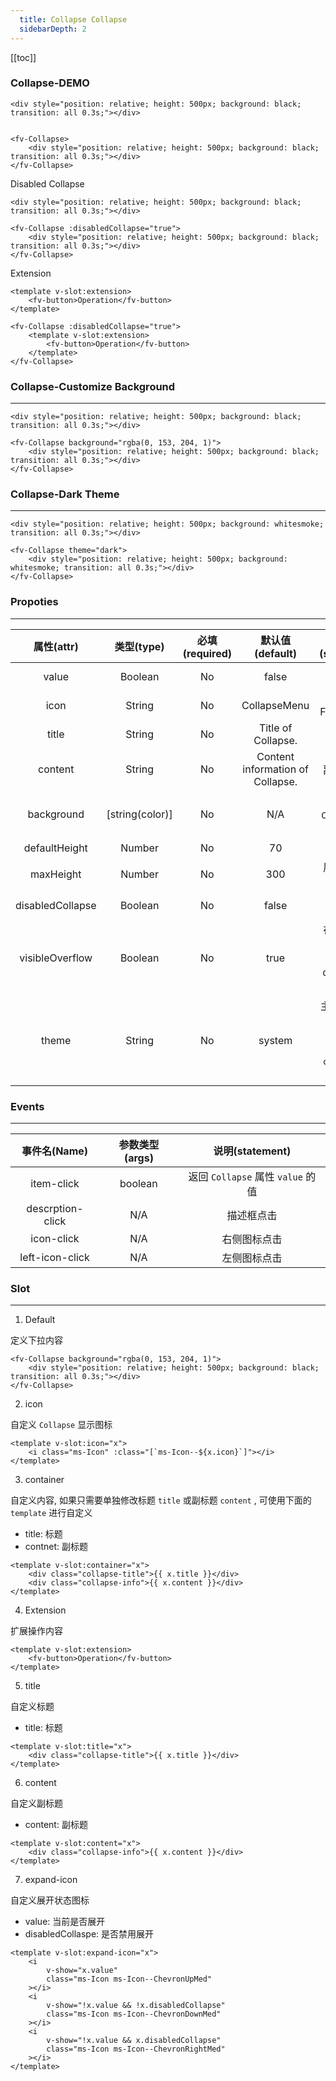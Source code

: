 ```yaml
---
  title: Collapse Collapse
  sidebarDepth: 2
---
```

  
[[toc]]

### Collapse-DEMO 

<div>    
<ClientOnly>
<fv-Collapse>

    <div style="position: relative; height: 500px; background: black; transition: all 0.3s;"></div>

</fv-Collapse>
</ClientOnly>
</div>

```vue

<fv-Collapse>
    <div style="position: relative; height: 500px; background: black; transition: all 0.3s;"></div>
</fv-Collapse>
```

Disabled Collapse

<div>
<ClientOnly>
<fv-Collapse :disabledCollapse="true">

    <div style="position: relative; height: 500px; background: black; transition: all 0.3s;"></div>

</fv-Collapse>
</ClientOnly>
</div>

```vue
<fv-Collapse :disabledCollapse="true">
    <div style="position: relative; height: 500px; background: black; transition: all 0.3s;"></div>
</fv-Collapse>
```

Extension

<div>
<ClientOnly>
<fv-Collapse :disabledCollapse="true">

    <template v-slot:extension>
        <fv-button>Operation</fv-button>
    </template>

</fv-Collapse>
</ClientOnly>
</div>

```vue
<fv-Collapse :disabledCollapse="true">
    <template v-slot:extension>
        <fv-button>Operation</fv-button>
    </template>
</fv-Collapse>
```

### Collapse-Customize Background

---

<div>
<ClientOnly>
<fv-Collapse background="rgba(0, 153, 204, 1)">

    <div style="position: relative; height: 500px; background: black; transition: all 0.3s;"></div>

</fv-Collapse>
</ClientOnly>
</div>

```vue
<fv-Collapse background="rgba(0, 153, 204, 1)">
    <div style="position: relative; height: 500px; background: black; transition: all 0.3s;"></div>
</fv-Collapse>
```

### Collapse-Dark Theme

---

<div>
<ClientOnly>
<fv-Collapse theme="dark">

    <div style="position: relative; height: 500px; background: whitesmoke; transition: all 0.3s;"></div>

</fv-Collapse>
</ClientOnly>
</div>

```vue
<fv-Collapse theme="dark">
    <div style="position: relative; height: 500px; background: whitesmoke; transition: all 0.3s;"></div>
</fv-Collapse>
```

### Propoties

---
|    属性(attr)    |             类型(type)             | 必填(required) |         默认值(default)          |              说明(statement)               |
|:----------------:|:----------------------------------:|:--------------:|:--------------------------------:|:------------------------------------------:|
|      value       |             Boolean              |       No       |              false               |             是否展开 `Collapse` |
|       icon       |              String              |       No       |           CollapseMenu           |           Icon with Fabric-Icon            |
|      title       |              String              |       No       |        Title of Collapse.        |                    标题                    |
|     content      |              String              |       No       | Content information of Collapse. |                 副标题信息                 |
|    background    |          [string(color)]           |       No       |               N/A                |            客制化 `Collapse` 背景            |
|  defaultHeight   |              Number              |       No       |                70                |                  默认高度                  |
|    maxHeight     |              Number              |       No       |               300                |                展开最大高度                |
| disabledCollapse |             Boolean              |       No       |              false               |             禁用展开 `Collapse` |
| visibleOverflow  |             Boolean              |       No       |               true               | 在禁用展开 `Collapse` , 允许overflow内容显示 |
|     theme     | String |       No       |     system      |       主题样式, 包含`light`, `dark`, `system`, `custom`几种样式              |

### Events

---
|   事件名(Name)   | 参数类型(args) |        说明(statement)        |
|:----------------:|:--------------:|:-----------------------------:|
|    item-click    |    boolean     | 返回 `Collapse` 属性 `value` 的值 |
| descrption-click |      N/A       |          描述框点击           |
|    icon-click    |      N/A       |         右侧图标点击          |
| left-icon-click  |      N/A       |         左侧图标点击          |
  

### Slot

---

1. Default

定义下拉内容

```vue
<fv-Collapse background="rgba(0, 153, 204, 1)">
    <div style="position: relative; height: 500px; background: black; transition: all 0.3s;"></div>
</fv-Collapse>
```

2. icon

自定义 `Collapse` 显示图标

```vue
<template v-slot:icon="x">
    <i class="ms-Icon" :class="[`ms-Icon--${x.icon}`]"></i>
</template>
```

3. container

自定义内容, 如果只需要单独修改标题 `title` 或副标题 `content` , 可使用下面的 `template` 进行自定义

* title: 标题
* contnet: 副标题

```vue
<template v-slot:container="x">
    <div class="collapse-title">{{ x.title }}</div>
    <div class="collapse-info">{{ x.content }}</div>
</template>
```

4. Extension

扩展操作内容

```vue
<template v-slot:extension>
    <fv-button>Operation</fv-button>
</template>
```

5. title

自定义标题

* title: 标题

```vue
<template v-slot:title="x">
    <div class="collapse-title">{{ x.title }}</div>
</template>
```

6. content

自定义副标题

* content: 副标题

```vue
<template v-slot:content="x">
    <div class="collapse-info">{{ x.content }}</div>
</template>
```

7. expand-icon

自定义展开状态图标

* value: 当前是否展开
* disabledCollaspe: 是否禁用展开

```vue
<template v-slot:expand-icon="x">
    <i
        v-show="x.value"
        class="ms-Icon ms-Icon--ChevronUpMed"
    ></i>
    <i
        v-show="!x.value && !x.disabledCollapse"
        class="ms-Icon ms-Icon--ChevronDownMed"
    ></i>
    <i
        v-show="!x.value && x.disabledCollapse"
        class="ms-Icon ms-Icon--ChevronRightMed"
    ></i>
</template>
```
